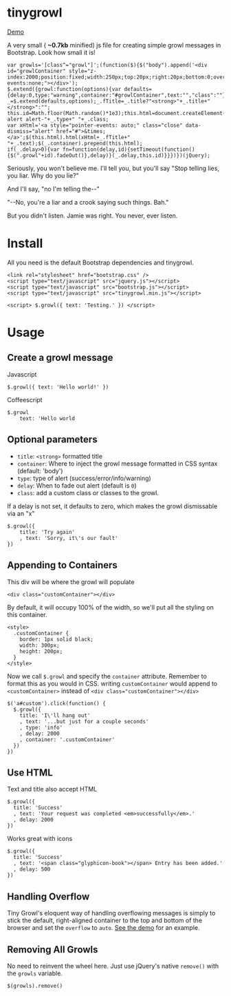 tinygrowl
=========

<a href="http://codepen.io/ajkochanowicz/pen/bLBfr">Demo</a>

A very small ( **~0.7kb** minified) js file for creating simple growl messages in Bootstrap. Look how small it is!
    
    var growls='[class^="growl"]';(function($){$("body").append('<div id="growlContainer" style="z-index:2000;position:fixed;width:250px;top:20px;right:20px;bottom:0;overflow:auto;pointer-events:none;"></div>');
    $.extend({growl:function(options){var defaults={delay:0,type:"warning",container:"#growlContainer",text:"","class":""};var _=$.extend(defaults,options);_.fTitle=_.title?"<strong>"+_.title+"</strong>":"";
    this.id=Math.floor(Math.random()*1e3);this.html=document.createElement("div");this.html.className="growl"+this.id+" alert alert-"+_.type+" "+_.class;
    var xHtml='<a style="pointer-events: auto;" class="close" data-dismiss="alert" href="#">&times;</a>';$(this.html).html(xHtml+_.fTitle+" "+_.text);$(_.container).prepend(this.html);
    if(_.delay>0){var fn=function(delay,id){setTimeout(function(){$(".growl"+id).fadeOut()},delay)}(_.delay,this.id)}}})})(jQuery);

Seriously, you won't believe me. I'll tell you, but you'll say "Stop telling lies, you liar. Why do you lie?"

And I'll say, "no I'm telling the--"

"--No, you're a liar and a crook saying such things. Bah."

But you didn't listen. Jamie was right. You never, ever listen.

Install
=======

All you need is the default Bootstrap dependencies and tinygrowl.

    <link rel="stylesheet" href="bootstrap.css" />
    <script type="text/javascript" src="jquery.js"></script>
    <script type="text/javascript" src="bootstrap.js"></script>
    <script type="text/javascript" src="tinygrowl.min.js"></script>

    <script> $.growl({ text: 'Testing.' }) </script>

Usage
=====

Create a growl message
----------------------

Javascript

``$.growl({ text: 'Hello world!' })``

Coffeescript

    $.growl
        text: 'Hello world

Optional parameters
-------------------

* ``title``: ``<strong>`` formatted title
* ``container``: Where to inject the growl message formatted in CSS syntax (default: 'body')
* ``type``: type of alert (success/error/info/warning)
* ``delay``: When to fade out alert (default is ``0``) 
* ``class``: add a custom class or classes to the growl. 

If a delay is not set, it defaults to zero, which makes the growl dismissable via an "x"

    $.growl({
    	title: 'Try again'
    	, text: 'Sorry, it\'s our fault'
    })

Appending to Containers
-----------------------

This div will be where the growl will populate

    <div class="customContainer"></div>

By default, it will occupy 100% of the width, so we'll put all the styling on this container.

    <style>
      .customContainer {
        border: 1px solid black;
        width: 300px;
        height: 200px;
      }
    </style>

Now we call ``$.growl`` and specify the ``container`` attribute. Remember to format this as you would in CSS. writing ``customContainer`` would append to ``<customContainer>`` instead of ``<div class="customContainer"></div>``

    $('a#custom').click(function() {
      $.growl({
        title: 'I\'ll hang out'
        , text: '...but just for a couple seconds'
        , type: 'info'
        , delay: 2000
        , container: '.customContainer'
      })
    })

Use HTML
--------

Text and title also accept HTML

    $.growl({ 
      title: 'Success'
      , text: 'Your request was completed <em>successfully</em>.'
      , delay: 2000 
    })

Works great with icons

    $.growl({ 
      title: 'Success'
      , text: '<span class="glyphicon-book"></span> Entry has been added.'
      , delay: 500 
    })

Handling Overflow
-----------------

Tiny Growl's eloquent way of handling overflowing messages is simply to stick the default, right-aligned container to the top and bottom of the browser and set the ``overflow`` to ``auto``. <a href="http://codepen.io/ajkochanowicz/pen/bLBfr">See the demo</a> for an example.

Removing All Growls
-------------------

No need to reinvent the wheel here. Just use jQuery's native <code>remove()</code> with the <code>growls</code> variable.

    $(growls).remove()
